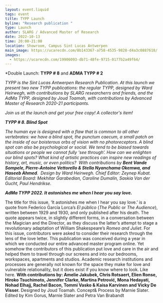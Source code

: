 ```yaml
---
layout: event.liquid
tags: event
title: TYPP Launch
byline: "Research publication "
type: Launch
author: SLARG / Advanced Master of Research
date: 2022-10-13
time: 20:00-21:00
location: Showroom, Campus Sint Lucas Antwerpen
main_image: https://ucarecdn.com/8b143367-a758-4535-9828-d4a3c0887618/
images:
  - https://ucarecdn.com/19906093-db71-48fe-9715-0177b2a49f64/
---
```

\*Double Launch: **TYPP # 8**  and **ADMA TYPP # 2**

*TYPP is the Sint Lucas Antwerpen Research Publication. At this launch we present two new TYPP publications: the regular TYPP, designed by Ward Heirwegh, with contributions by SLARG researcherrs and friends, and the AdMa TYPP, designed by Joud Toamah, with contributions by Advanced Master of Research 2020-21 participants.*

*Join us at the launch and get your free copy! A collector's item!* 

***TYPP # 8. Blind Spot*** 

*The human eye is designed with a flaw that is common to all other vertebrates: we have a blind spot, the punctum caecum, a small patch on the inside of our boisterous orbs of vision with no photoreceptors. A blind spot can also be psychological or social. We tend to be biased towards situations or people we cannot fully ‘see through’. How can we enlighten our blind spots? What kind of artistic practices can inspire new readings of history, art, music, or even politics?  With contributions by **Bent Vande Sompele, Pierre-Antoine Vettorello & Stella Nyanchama Okemwa, and Haseeb Ahmed**.  Design by Ward Heirwegh. Chief Editor: Zeynep Kubat. Editorial Board: Mekhitar Garabedian, Caroline Dumalin, Saskia Van der Gucht, Paul Hendrikse.*  

***AdMa TYPP 2022. It astonishes me when I hear you say love.***

The title for this issue, ‘It astonishes me when I hear you say love.’ is a quote from Federico García Lorca’s *El público* (*The Public* or *The Audience*), written between 1929 and 1930, and only published after his death. The quote appears twice, in slightly different forms, in a conversation between the Magician and the Director, as they discuss the latter’s attempt to stage a revolutionary adaptation of William Shakespeare’s *Romeo and Juliet*. For this issue, contributors were asked to consider their research through the lens of the love letter. This publication was conceived during a year in which we conducted our entire advanced master program online. Yet somehow the contributors of this publication put love and care in the air and helped them to travel through our screens and into our bedrooms, workspaces, apartments and studios. Academic research institutions and processes are generally not known for the space they make for love and vulnerable relationality, but it does exist if you know where to look. Like here. **With contributions by: Amelie Jakubek, Chris Rotsaert, Elien Ronse, Hiroko Tsuchimoto, Jennifer Clarke, Martina Petrović, Mona Hedayati, Nohad Elhajj, Rachel Bacon, Tommi Vasko & Kaisa Karvinen and Vicky De Visser.** Designed by Joud Toamah. Concept& Process by Marnie Slater. Edited by Kim Gorus, Marnie Slater and Petra Van Brabandt